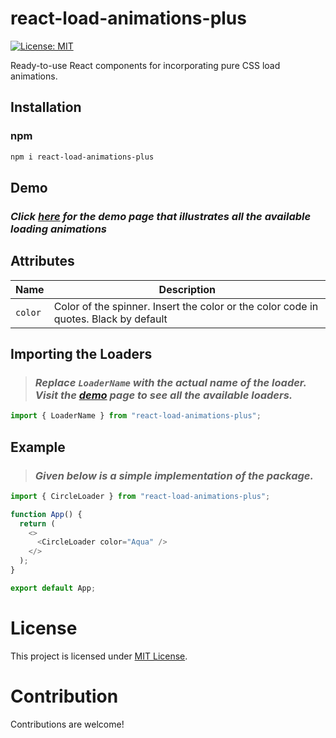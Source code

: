 # react-load-animations-plus

[![License: MIT](https://img.shields.io/badge/License-MIT-yellow.svg)](https://opensource.org/licenses/MIT)

Ready-to-use React components for incorporating pure CSS load animations.

## Installation

### npm

```sh
npm i react-load-animations-plus
```


## Demo

### _Click [here](https://react-load-animations-plus-website.vercel.app/) for the demo page that illustrates all the available loading animations_


## Attributes


| <div align ="center">Name </div> | <div align = "center">Description</div>                                              |
| -------------------------------- | ------------------------------------------------------------------------------------ |
| `color`                          | Color of the spinner. Insert the color or the color code in quotes. Black by default |


## Importing the Loaders


> ### _Replace `LoaderName` with the actual name of the loader. Visit the [demo](https://react-load-animations-plus-website.vercel.app/) page to see all the available loaders._


```javascript
import { LoaderName } from "react-load-animations-plus";
```


## Example


> ### _Given below is a simple implementation of the package._


```javascript
import { CircleLoader } from "react-load-animations-plus";

function App() {
  return (
    <>
      <CircleLoader color="Aqua" />
    </>
  );
}

export default App;
```
# License
This project is licensed under [MIT License](https://github.com/amitguria/react-load-animations-plus?tab=MIT-1-ov-file).

# Contribution
Contributions are welcome!
